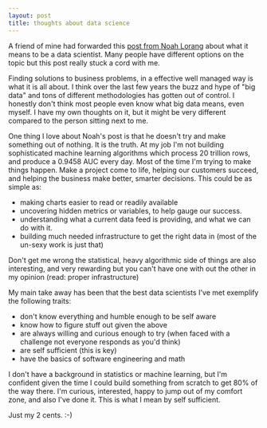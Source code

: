```yaml
---
layout: post
title: thoughts about data science
---
```


A friend of mine had forwarded this [post from Noah Lorang](https://m.signalvnoise.com/data-scientists-mostly-just-do-arithmetic-and-that-s-a-good-thing-c6371885f7f6#.xb0dd2y07) about what it means to be a data scientist. Many people have different options on the topic but this post really stuck a cord with me.

Finding solutions to business problems, in a effective well managed way is what it is all about. I think over the last few years the buzz and hype of "big data" and tons of different methodologies has gotten out of control. I honestly don't think most people even know what big data means, even myself. I have my own thoughts on it, but it might be very different compared to the person sitting next to me.

One thing I love about Noah's post is that he doesn't try and make something out of nothing. It is the truth. At my job I'm not building sophisticated machine learning algorithms which process 20 trillion rows, and produce a 0.9458 AUC every day. Most of the time I'm trying to make things happen. Make a project come to life, helping our customers succeed, and helping the business make better, smarter decisions. This could be as simple as:

* making charts easier to read or readily available
* uncovering hidden metrics or variables, to help gauge our success.
* understanding what a current data feed is providing, and what we can do with it.
* building much needed infrastructure to get the right data in (most of the un-sexy work is just that)

Don't get me wrong the statistical, heavy algorithmic side of things are also interesting, and very rewarding but you can't have one with out the other in my opinion (read: proper infrastructure)

My main take away has been that the best data scientists I've met exemplify the following traits:

* don't know everything and humble enough to be self aware
* know how to figure stuff out given the above
* are always willing and curious enough to try (when faced with a challenge not everyone responds as you'd think)
* are self sufficient (this is key)
* have the basics of software engineering and math

I don't have a background in statistics or machine learning, but I'm confident given the time I could build something from scratch to get 80% of the way there. I'm curious, interested, happy to jump out of my comfort zone, and also I've done it. This is what I mean by self sufficient.

Just my 2 cents. :-)
